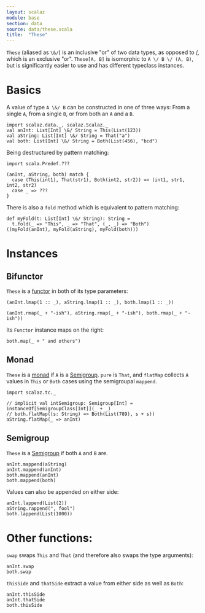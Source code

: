 ```yaml
---
layout: scalaz
module: base
section: data
source: data/these.scala
title:  "These"
---
```


`These` (aliased as `\&/`) is an inclusive "or" of two data types, as opposed to
[\/](./Disjunction.html), which is an exclusive "or". `These[A, B]` is isomorphic to
`A \/ B \/ (A, B)`, but is significantly easier to use and has different
typeclass instances.

# Basics

A value of type `A \&/ B` can be constructed in one of three ways:
From a single `A`, from a single `B`, or from both an `A` and a `B`.

```tut
import scalaz.data._, scalaz.Scalaz._
val anInt: List[Int] \&/ String = This(List(123))
val aString: List[Int] \&/ String = That("a")
val both: List[Int] \&/ String = Both(List(456), "bcd")
```

Being destructured by pattern matching:

```tut
import scala.Predef.???

(anInt, aString, both) match {
  case (This(int1), That(str1), Both(int2, str2)) => (int1, str1, int2, str2)
  case _ => ???
}
```

There is also a `fold` method which is equivalent to pattern matching:

```tut
def myFold(t: List[Int] \&/ String): String =
  t.fold(_ => "This", _ => "That", (_, _) => "Both")
((myFold(anInt), myFold(aString), myFold(both)))
```

# Instances

## Bifunctor

`These` is a [functor](../tc/Functor.html) in both of its type parameters:

```tut
(anInt.lmap(1 :: _), aString.lmap(1 :: _), both.lmap(1 :: _))

(anInt.rmap(_ + "-ish"), aString.rmap(_ + "-ish"), both.rmap(_ + "-ish"))
```

Its `Functor` instance maps on the right:

```tut
both.map(_ + " and others")
```

## Monad

`These` is a [monad](../tc/Monad.html) if `A` is a [Semigroup](../tc/Semigroup.html). `pure` is `That`, and `flatMap`
collects `A` values in `This` or `Both` cases using the semigroupal `mappend`.

```tut
import scalaz.tc._

// implicit val intSemigroup: Semigroup[Int] = instanceOf[SemigroupClass[Int]](_ + _)
// both.flatMap((s: String) => Both(List(789), s + s))
aString.flatMap(_ => anInt)
```

## Semigroup

`These` is a [Semigroup](../tc/Semigroup.html) if both `A` and `B` are.

```tut:silent
anInt.mappend(aString)
anInt.mappend(anInt)
both.mappend(anInt)
both.mappend(both)
```
Values can also be appended on either side:

```tut:silent
anInt.lappend(List(2))
aString.rappend(", fool")
both.lappend(List(1000))
```


# Other functions:

`swap` swaps `This` and `That` (and therefore also swaps the type arguments):

```tut:silent
anInt.swap
both.swap
```

`thisSide` and `thatSide` extract a value from either side as well as `Both`:

```tut:silent
anInt.thisSide
anInt.thatSide
both.thisSide
```
